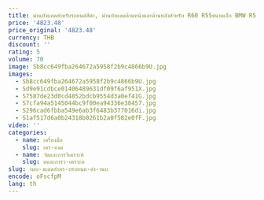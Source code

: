 ```yaml
---
title: ม่านบังแดดสำหรับรถยนต์สีดำ, ม่านบังแดดด้านหน้าและด้านหลังสำหรับ R60 R55ขนาดเล็ก BMW R56 1.6T Coopers 54102755848 54102755849
price: '4823.48'
price_original: '4823.48'
currency: THB
discount: ''
rating: 5
volume: 70
image: Sb8cc649fba264672a5958f2b9c4866b9U.jpg
images:
  - Sb8cc649fba264672a5958f2b9c4866b9U.jpg
  - Sd9e91cdbce01406489631df09f6af951X.jpg
  - S7587de23d0cd4852bdcb9554d3a0ef41G.jpg
  - S7cfa94a5145044bc9f00ea94336e38457.jpg
  - S296cad6fbba549e6ab3f6483b377016di.jpg
  - S1af517d6a0b24318b0261b2a0f582e0fF.jpg
video: ''
categories:
  - name: เครื่องมือ
    slug: เคร-องม
  - name: วัดและการวิเคราะห์
    slug: ดและการว-เคราะห
slug: านบ-งแดดสำหร-บรถยนต-ดำ-านบ
encode: oFscfpM
lang: th
---
```

  